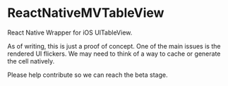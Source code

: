 # ReactNativeMVTableView
React Native Wrapper for iOS UITableView.

As of writing, this is just a proof of concept. One of the main issues is the rendered UI flickers. We may need to think of a way to cache or generate the cell natively.

Please help contribute so we can reach the beta stage.